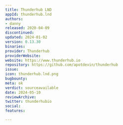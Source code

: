 ```yaml
---
title: Thunderhub LND
appId: thunderhub.lnd
authors:
- danny
released: 2020-04-09
discontinued: 
updated: 2024-01-02
version: 0.13.30
binaries: 
provider: Thunderhub
providerWebsite: 
website: https://www.thunderhub.io
repository: https://github.com/apotdevin/thunderhub
issue: 
icon: thunderhub.lnd.png
bugbounty: 
meta: ok
verdict: sourceavailable
date: 2024-05-10
reviewArchive: 
twitter: thunderhubio
social: 
features: 

---
```


